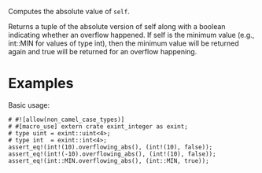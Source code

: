 Computes the absolute value of `self`.

Returns a tuple of the absolute version of self along with a boolean indicating
whether an overflow happened. If self is the minimum value (e.g., int::MIN for
values of type int), then the minimum value will be returned again and true will
be returned for an overflow happening.

# Examples

Basic usage:

```
# #![allow(non_camel_case_types)]
# #[macro_use] extern crate exint_integer as exint;
# type uint = exint::uint<4>;
# type int  = exint::int<4>;
assert_eq!(int!(10).overflowing_abs(), (int!(10), false));
assert_eq!(int!(-10).overflowing_abs(), (int!(10), false));
assert_eq!(int::MIN.overflowing_abs(), (int::MIN, true));
```
